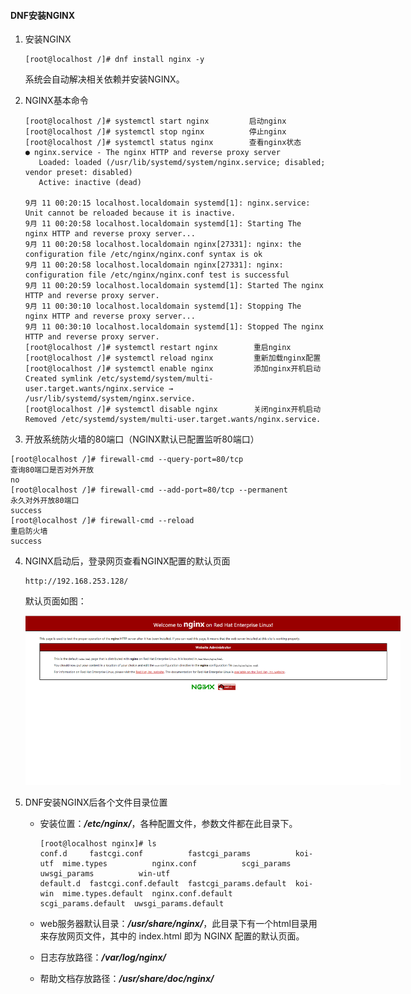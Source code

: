 #### DNF安装NGINX

1. 安装NGINX

   ```shell
   [root@localhost /]# dnf install nginx -y
   ```

   系统会自动解决相关依赖并安装NGINX。

2. NGINX基本命令

   ```shell
   [root@localhost /]# systemctl start nginx         启动nginx
   [root@localhost /]# systemctl stop nginx          停止nginx
   [root@localhost /]# systemctl status nginx        查看nginx状态
   ● nginx.service - The nginx HTTP and reverse proxy server
      Loaded: loaded (/usr/lib/systemd/system/nginx.service; disabled; vendor preset: disabled)
      Active: inactive (dead)
   
   9月 11 00:20:15 localhost.localdomain systemd[1]: nginx.service: Unit cannot be reloaded because it is inactive.
   9月 11 00:20:58 localhost.localdomain systemd[1]: Starting The nginx HTTP and reverse proxy server...
   9月 11 00:20:58 localhost.localdomain nginx[27331]: nginx: the configuration file /etc/nginx/nginx.conf syntax is ok
   9月 11 00:20:58 localhost.localdomain nginx[27331]: nginx: configuration file /etc/nginx/nginx.conf test is successful
   9月 11 00:20:59 localhost.localdomain systemd[1]: Started The nginx HTTP and reverse proxy server.
   9月 11 00:30:10 localhost.localdomain systemd[1]: Stopping The nginx HTTP and reverse proxy server...
   9月 11 00:30:10 localhost.localdomain systemd[1]: Stopped The nginx HTTP and reverse proxy server.
   [root@localhost /]# systemctl restart nginx        重启nginx
   [root@localhost /]# systemctl reload nginx         重新加载nginx配置
   [root@localhost /]# systemctl enable nginx         添加nginx开机启动
   Created symlink /etc/systemd/system/multi-user.target.wants/nginx.service → /usr/lib/systemd/system/nginx.service.
   [root@localhost /]# systemctl disable nginx        关闭nginx开机启动
   Removed /etc/systemd/system/multi-user.target.wants/nginx.service.
   ```

3.  开放系统防火墙的80端口（NGINX默认已配置监听80端口）

   ```shell
   [root@localhost /]# firewall-cmd --query-port=80/tcp                   查询80端口是否对外开放
   no
   [root@localhost /]# firewall-cmd --add-port=80/tcp --permanent         永久对外开放80端口
   success
   [root@localhost /]# firewall-cmd --reload                              重启防火墙
   success
   ```

4. NGINX启动后，登录网页查看NGINX配置的默认页面

   ```http
   http://192.168.253.128/
   ```

   默认页面如图：

   <p align='center'> <img src='../Image/Snipaste_2020-09-11_00-45-37.jpg' title='NGINX默认页面' style='max-width:600px'></img> </p>

5. DNF安装NGINX后各个文件目录位置

   - 安装位置：***/etc/nginx/***，各种配置文件，参数文件都在此目录下。

     ```shell
     [root@localhost nginx]# ls
     conf.d     fastcgi.conf          fastcgi_params          koi-utf  mime.types          nginx.conf          scgi_params          uwsgi_params          win-utf
     default.d  fastcgi.conf.default  fastcgi_params.default  koi-win  mime.types.default  nginx.conf.default  scgi_params.default  uwsgi_params.default
     ```

   - web服务器默认目录：***/usr/share/nginx/***，此目录下有一个html目录用来存放网页文件，其中的 index.html 即为 NGINX 配置的默认页面。
   - 日志存放路径：***/var/log/nginx/***
   - 帮助文档存放路径：***/usr/share/doc/nginx/***